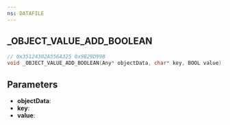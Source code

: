 ```yaml
---
ns: DATAFILE
---
```

## _OBJECT_VALUE_ADD_BOOLEAN

```c
// 0x35124302A556A325 0x9B29D99B
void _OBJECT_VALUE_ADD_BOOLEAN(Any* objectData, char* key, BOOL value);
```


## Parameters
* **objectData**: 
* **key**: 
* **value**: 

